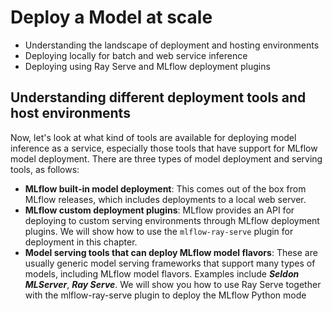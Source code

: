 # Deploy a Model at scale
- Understanding the landscape of deployment and hosting environments
- Deploying locally for batch and web service inference
- Deploying using Ray Serve and MLflow deployment plugins

## Understanding different deployment tools and host environments
Now, let's look at what kind of tools are available for deploying model inference as a service, especially those tools that have support for MLflow model deployment. There are three types of model deployment and serving tools, as follows:
- **MLflow built-in model deployment**: This comes out of the box from MLflow releases, which includes deployments to a local web server.
- **MLflow custom deployment plugins**: MLflow provides an API for deploying to custom serving environments through MLflow deployment plugins. We will show how to use the ```mlflow-ray-serve``` plugin for deployment in this chapter.
- **Model serving tools that can deploy MLflow model flavors**: These are usually generic model serving frameworks that support many types of models, including MLflow model flavors. Examples include ***Seldon MLServer***, ***Ray Serve***. We will show you how to use Ray Serve together with the mlflow-ray-serve plugin to deploy the MLflow Python mode